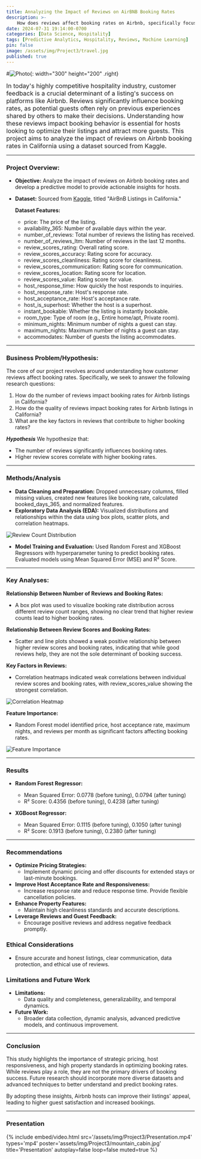 ```yaml
---
title: Annalyzing the Impact of Reviews on AirBNB Booking Rates
description: >-    
    How does reviews affect booking rates on Airbnb, specifically focusing on listings in California.
date: 2024-07-31 19:14:00-0700
categories: [Data Science, Hospitality]
tags: [Predictive Analytics, Hospitality, Reviews, Machine Learning]
pin: false
image: /assets/img/Project3/travel.jpg
published: true
---
```


#![Photo](/assets/img/Project3/house_withgraph.jpg){: width="300" height="200" .right}

<span style="font-size:1.17em;">In today's highly competitive hospitality industry, customer feedback is a crucial determinant of a listing's success on platforms like Airbnb. Reviews significantly influence booking rates, as potential guests often rely on previous experiences shared by others to make their decisions. Understanding how these reviews impact booking behavior is essential for hosts looking to optimize their listings and attract more guests. This project aims to analyze the impact of reviews on Airbnb booking rates in California using a dataset sourced from Kaggle.</span>

***

### Project Overview:
- **Objective:** Analyze the impact of reviews on Airbnb booking rates and develop a predictive model to provide actionable insights for hosts.
- **Dataset:** Sourced from [Kaggle](https://www.kaggle.com/datasets/setseries/airbnb-listings-in-california), titled "AirBnB Listings in California." 

    **Dataset Features:**
    - price: The price of the listing.
    - availability_365: Number of available days within the year.
    - number_of_reviews: Total number of reviews the listing has received.
    - number_of_reviews_ltm: Number of reviews in the last 12 months.
    - review_scores_rating: Overall rating score.
    - review_scores_accuracy: Rating score for accuracy.
    - review_scores_cleanliness: Rating score for cleanliness.
    - review_scores_communication: Rating score for communication.
    - review_scores_location: Rating score for location.
    - review_scores_value: Rating score for value.
    - host_response_time: How quickly the host responds to inquiries.
    - host_response_rate: Host's response rate.
    - host_acceptance_rate: Host's acceptance rate.
    - host_is_superhost: Whether the host is a superhost.
    - instant_bookable: Whether the listing is instantly bookable.
    - room_type: Type of room (e.g., Entire home/apt, Private room).
    - minimum_nights: Minimum number of nights a guest can stay.
    - maximum_nights: Maximum number of nights a guest can stay.
    - accommodates: Number of guests the listing accommodates.

---

### Business Problem/Hypothesis:
The core of our project revolves around understanding how customer reviews affect booking rates. Specifically, we seek to answer the following research questions:
   1. How do the number of reviews impact booking rates for Airbnb listings in California?
   2. How do the quality of reviews impact booking rates for Airbnb listings in California?
   3. What are the key factors in reviews that contribute to higher booking rates?

***Hypothesis***
We hypothesize that:
   - The number of reviews significantly influences booking rates.
   - Higher review scores correlate with higher booking rates.

---

### Methods/Analysis
- **Data Cleaning and Preparation:** Dropped unnecessary columns, filled missing values, created new features like booking rate, calculated booked_days_365, and normalized features.
- **Exploratory Data Analysis (EDA):** Visualized distributions and relationships within the data using box plots, scatter plots, and correlation heatmaps.

![Review Count Distribution](assets/img/Project3/review_count.png)

- **Model Training and Evaluation:** Used Random Forest and XGBoost Regressors with hyperparameter tuning to predict booking rates. Evaluated models using Mean Squared Error (MSE) and R² Score.

---

### Key Analyses:
**Relationship Between Number of Reviews and Booking Rates:**
- A box plot was used to visualize booking rate distribution across different review count ranges, showing no clear trend that higher review counts lead to higher booking rates.

**Relationship Between Review Scores and Booking Rates:**
- Scatter and line plots showed a weak positive relationship between higher review scores and booking rates, indicating that while good reviews help, they are not the sole determinant of booking success.

**Key Factors in Reviews:**
- Correlation heatmaps indicated weak correlations between individual review scores and booking rates, with review_scores_value showing the strongest correlation.

![Correlation Heatmap](assets/img/Project3/correlation_heatmap.png)

**Feature Importance:**
- Random Forest model identified price, host acceptance rate, maximum nights, and reviews per month as significant factors affecting booking rates.

![Feature Importance](assets/img/Project3/feature_importance.png)

---

### Results
- **Random Forest Regressor:**
  - Mean Squared Error: 0.0778 (before tuning), 0.0794 (after tuning)
  - R² Score: 0.4356 (before tuning), 0.4238 (after tuning)

- **XGBoost Regressor:**
  - Mean Squared Error: 0.1115 (before tuning), 0.1050 (after tuning)
  - R² Score: 0.1913 (before tuning), 0.2380 (after tuning)

---

### Recommendations
- **Optimize Pricing Strategies:**
  - Implement dynamic pricing and offer discounts for extended stays or last-minute bookings.
- **Improve Host Acceptance Rate and Responsiveness:**
  - Increase response rate and reduce response time. Provide flexible cancellation policies.
- **Enhance Property Features:**
  - Maintain high cleanliness standards and accurate descriptions.
- **Leverage Reviews and Guest Feedback:**
  - Encourage positive reviews and address negative feedback promptly.

### Ethical Considerations
- Ensure accurate and honest listings, clear communication, data protection, and ethical use of reviews.

### Limitations and Future Work
- **Limitations:**
  - Data quality and completeness, generalizability, and temporal dynamics.
- **Future Work:**
  - Broader data collection, dynamic analysis, advanced predictive models, and continuous improvement.

---

### Conclusion
This study highlights the importance of strategic pricing, host responsiveness, and high property standards in optimizing booking rates. While reviews play a role, they are not the primary drivers of booking success. Future research should incorporate more diverse datasets and advanced techniques to better understand and predict booking rates.

By adopting these insights, Airbnb hosts can improve their listings' appeal, leading to higher guest satisfaction and increased bookings.

---
### Presentation

{%
  include embed/video.html
  src='/assets/img/Project3/Presentation.mp4'
  types='mp4'
  poster='assets/img/Project3/mountain_cabin.jpg'
  title='Presentation'
  autoplay=false
  loop=false
  muted=true
%}
